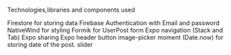 Technologies,libraries and components used

Firestore for storing data
Firebase Authentication with Email and password
NativeWind for styling
Formik for UserPost form
Expo navigation (Stack and Tab)
Expo sharing
Expo header button
image-picker
moment (Date.now) for storing date of the post.
slider



